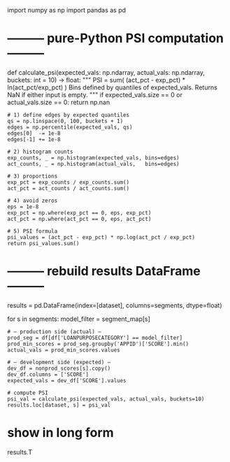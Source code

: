 import numpy as np
import pandas as pd

# ——— pure-Python PSI computation ———
def calculate_psi(expected_vals: np.ndarray,
                  actual_vals:   np.ndarray,
                  buckets: int = 10) -> float:
    """
    PSI = sum( (act_pct - exp_pct) * ln(act_pct/exp_pct) )
    Bins defined by quantiles of expected_vals.
    Returns NaN if either input is empty.
    """
    if expected_vals.size == 0 or actual_vals.size == 0:
        return np.nan

    # 1) define edges by expected quantiles
    qs = np.linspace(0, 100, buckets + 1)
    edges = np.percentile(expected_vals, qs)
    edges[0]  -= 1e-8
    edges[-1] += 1e-8

    # 2) histogram counts
    exp_counts, _ = np.histogram(expected_vals, bins=edges)
    act_counts, _ = np.histogram(actual_vals,   bins=edges)

    # 3) proportions
    exp_pct = exp_counts / exp_counts.sum()
    act_pct = act_counts / act_counts.sum()

    # 4) avoid zeros
    eps = 1e-8
    exp_pct = np.where(exp_pct == 0, eps, exp_pct)
    act_pct = np.where(act_pct == 0, eps, act_pct)

    # 5) PSI formula
    psi_values = (act_pct - exp_pct) * np.log(act_pct / exp_pct)
    return psi_values.sum()


# ——— rebuild results DataFrame ———
results = pd.DataFrame(index=[dataset], columns=segments, dtype=float)

for s in segments:
    model_filter = segment_map[s]

    # — production side (actual) —
    prod_seg = df[df['LOANPURPOSECATEGORY'] == model_filter]
    prod_min_scores = prod_seg.groupby('APPID')['SCORE'].min()
    actual_vals = prod_min_scores.values

    # — development side (expected) —
    dev_df = nonprod_scores[s].copy()
    dev_df.columns = ['SCORE']
    expected_vals = dev_df['SCORE'].values

    # compute PSI
    psi_val = calculate_psi(expected_vals, actual_vals, buckets=10)
    results.loc[dataset, s] = psi_val

# show in long form
results.T
